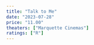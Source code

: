 ```yaml
---
title: "Talk to Me"
date: "2023-07-28"
price: "11.00"
theaters: ["Marquette Cinemas"]
ratings: ["R"]
---
```

